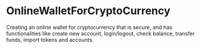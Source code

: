 # OnlineWalletForCryptoCurrency
Creating an online wallet for cryptocurrency that is secure, and has functionalities like create new account, login/logout, check balance, transfer funds, import tokens and accounts.
